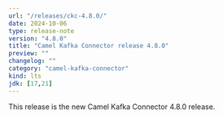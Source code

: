 ```yaml
---
url: "/releases/ckc-4.8.0/"
date: 2024-10-06
type: release-note
version: "4.8.0"
title: "Camel Kafka Connector release 4.8.0"
preview: ""
changelog: ""
category: "camel-kafka-connector"
kind: lts
jdk: [17,21]
---
```


This release is the new Camel Kafka Connector 4.8.0 release.
